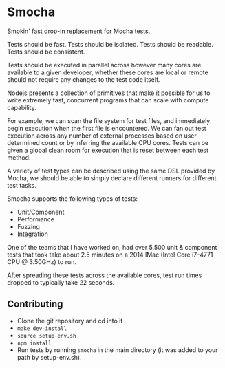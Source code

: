 
# Smocha
Smokin' fast drop-in replacement for Mocha tests.

Tests should be fast.
Tests should be isolated.
Tests should be readable.
Tests should be consistent.

Tests should be executed in parallel across however many cores are available to
a given developer, whether these cores are local or remote should not require
any changes to the test code itself.

Nodejs presents a collection of primitives that make it possible for us to write
extremely fast, concurrent programs that can scale with compute capability.

For example, we can scan the file system for test files, and immediately begin
execution when the first file is encountered. We can fan out test execution
across any number of external processes based on user determined count or
by inferring the available CPU cores. Tests can be given a global clean room for
execution that is reset between each test method.

A variety of test types can be described using the same DSL provided by Mocha,
we should be able to simply declare different runners for different test tasks.

Smocha supports the following types of tests:

* Unit/Component
* Performance
* Fuzzing
* Integration

One of the teams that I have worked on, had over 5,500 unit & component tests
that took take about 2.5 minutes on a 2014 IMac
(Intel Core i7-4771 CPU @ 3.50GHz) to run.

After spreading these tests across the available cores, test run times dropped
to typically take 22 seconds.

## Contributing

- Clone the git repository and cd into it
- `make dev-install`
- `source setup-env.sh`
- `npm install`
- Run tests by running `smocha` in the main directory (it was added to your path by setup-env.sh).

